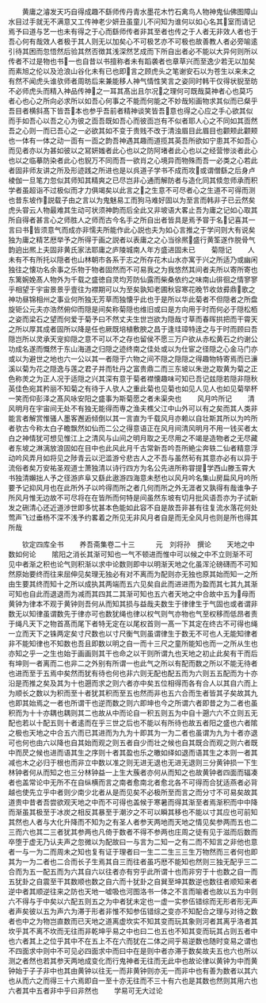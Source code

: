 <!-- { "loadSidebar": true } -->
　　黄庸之濬发天巧自得成趣不繇师传丹青水墨花木竹石禽鸟人物神鬼仙佛图障山水目过手就无不满意又工传神老少妍丑虽童儿不问知为谁何以如心名其室而请记焉予曰道与艺一也未有得之于心而繇师传者非其至者也传之于人者无非效人者也于吾心何有哉效人者极于其人则无以加矣心不可极艺亦不可极也故善教人者必旁喻逺引待其困而忽悟然后验其然否徴其浅深然艺成而下所自出者必不能以大异何则所以传者不过是物也书一也自昔以书擅称者未有蹈袭者也章草兴而至逸少若无以加矣而素旭之伦以及沧浪山谷化未有已也即言之顾虎头之笔谢安石以为苍生以来未之有然不闻虎头谁欤师者周昉后来兼能移人神气情性笑言之姿同时韩干仅得状貎至昉不必师虎头而精入神品传神之一耳其髙出且尔况之理何可既哉莫神者心也莫巧者心也心之所向必求所以如吾心何事之不能而何能之不妙哉矧画物求其似而已粲乎吾目者横斜髙下皆吾本也参乎吾前者精神谈笑皆吾意也得之心应之手心欲其似而手如吾心以吾之心为彼之靣吾既如吾心而彼靣岂有不似者耶人心之不同如其靣然吾之心则一而已吾心之一必欲其如不变于贵贱不改于清浊眉目此眉目也颧颊此颧颊也一体有一体之动一靣有一靣之韵吾神遇其趣而道揽其英吾所欲如宁患其不如吾心而见者亦以为甚如彼以之冩妍媸者此心也以之防阿堵者此心也以之经营惨淡者此心也以之临摹防染者此心也貎万不同而吾一欲肖之心境异而物殊而吾一必类之心若此者固非师友讲之所及形迹践之所进也是以呉道子学书不成而攻或谓僧繇之后身卢棱伽一旦笔力忽似其师知其精爽之已尽岂非心通而解防者与造化同其倐忽师承而积学者虽超诣不过极似而才力俱竭矣以此言之之生意不可尽者心之生道不可得而测也昔东坡作説载子由之言以为鬼魅易工而狗马难好固以为至言而韩非子已云然矣虎头甞云人物最难其生动可状须神韵而后全此又非坡语大畧止吾为庸之记如心取其所自得者甚言心之师胜人之师而古今名手之所自出者皆具是焉予甞于名记喜其一言曰书皆须意气而成亦非懦夫所能作此心説也夫为如心言推之于学问则大有说矣独为庸之精艺厯举予之所得于画之説者以表庸之之心当徐熈盛行黄筌遂作脱骨气韵逈出熈上夫固非黄氏家法耶庸之庐陵城南人年方盛进固未已
　　菊隠记
　　人未有不有所托以隠者也山林朝市各系于志之所存花木山水亦寓于兴之所适乃或幽闲独往之懐功名余事之乐物于物者固然而不可易我之为我悠然其间者夫所以寄所寄也东篱婉娩髙人物外为千载之盛徳自灵均芳防仙露而柴桑依约之味南山徘徊之情寥寥乎相望于宇宙景景乎壹往为襟期可以为至矣孰知老圃秋容寒花晚节收敛彛鼎歌之神功昼锦相州之事业何所独无芳草而独懐乎此也于是所以华此菊者不但隠者之所盘旋钜公元夫亦浩然俯仰而隠是间矣称菊隠也维旧或曰是方向用于时而何必于隠松栢之姿而梁石之望而何爱于菊予曰不然丈夫生世岂欲为隠哉寸草而春晖拱把而干霄天之所以厚其成者固所以降是任也厥既培植敷腴之昌于逢珪璋特逹之与于时而顾曰吾隠岂所以灵承天宠抑隠之意不可以不之存也留侯不愿三万户欲从赤松黄石之约谢公功成名遂而慨然于东山海道之归隠之迹终南之佳处或以为仕宦之径隠之心金马门亦或以为避世之地也六一公以其一者隠于六物之间不隠之隠隠之得趣物特寄焉而已濓溪以菊为花之隠逸与莲之君子并而牡丹之富贵鼎二而三东坡以朱逊之取黄为菊之正色称羙之为正人况于适隠之兴其深有意于菊者襟懐趣味可知已吾记兹隠若隠非隠秋英佳色宛其矜丽不知菊之有待于人欤人之重此菊也见菊也如见人见人也如见菊举杯一笑而仰彭泽之髙风咏安阳之盛事为斯菊愿之者未渠央也
　　风月吟所记
　　清风明月在宇宙间无处不有独无能得而専之渔夫樵父江中山外可以有之矣而其人类非能言者解赏惟骚人墨客邂逅倾倒以其一言直为千载风月亦赖以自壮斯其所以为吟所者欤古今称太白子瞻飘然如仙而二公之得意语正在风月间清风明月不用一钱买者太白之神情犹可想见惟江上之清风与山间之明月取之无尽用之不竭是造物者之无尽藏者东坡之淋漓放浪固如在目中也此风此月千古常新吾吟吾所絶尘奔轶二仙者精意浮动吟风弄月如将见之陟青云以汜滥游兮悲古人之不吾与虽然茍有其意亦必有以异于流俗者矣万安祐圣观道士萧独清以诗行四方为名公先进所称甞提学西山滕玉霄大书独清嬾拙人予之径游庐阜又繇此遨游四海意未憖也以风月吟名集山房扁风月吟所要予记抑风月也在此所外子以吟得而所之者几何而所之外无涯者又孰得有哉谁争子所风月惟无边故不可尽将在在皆所而何特是间虽然东坡有切月批风语吾亦为子试新发之硎清心还近道渉世即多忧甚本色能如此容不自是故吾非甚有往复流水落花何处莺声飞过垂杨不深不浅予约畧着之所见无非风月者自是而无全风月也则是所也得其所哉



　　钦定四库全书
　　养吾斋集卷二十三　　　元　刘将孙　撰论
　　天地之中数如何论
　　隂阳之消长其渐可知也一气不顿进而惟中可以候之中不立则渐不可见中者渐之积也论气则积渐以求中论数则即中以明渐天地之化虽浑沦磅礴而不可知然原始要终而往来屈伸见矣理无独必有对不离而为配则亦无独也原其始而知一之所由生要其终而知十之所以成执其两端而五六见矣自此而进进而为盈而其七其九其渐可知也自此而退退而为减而其四其二其渐可知也五六者天地之中合故中五为母而黄钟为律本不观于黄钟则吾何从而知其损与益哉夫数生于律律生于气固也或者谓非数无以知律虽谓数先于律亦可也数犹绳也律以权气则气亦物也气至权移而低昂者责于绳凡天下之物首髙而尾下者特无定在以尾权首则一髙一下其定在终古不可得也绳一立而天下之铢两定矣寸尺数也以寸尺衡气则虽谓律生于数无不可也人无能知律者非不能知律也不知数也吾且即数以明之自一而十三尺之童所能知也而一之所从生也亦知之乎一之生也始于画画则其干也命之以干则所谓九也天地之初止此矣有干而后有坤则一者离而二也非二之外别有所谓一也此气之所以有配而数之所以不能无待者也进而至于五焉中矣然而犹有待也何也非六则无配也配五而为六则五五配而为十亦沿是而推之矣及其为十也遡而求之则六者亦中矣五位相得而各有合人以其自六而上为顺长之数以为积而至十者犹其积而至五也然而非也五六合而生者皆其子矣故其九也即其始焉之一者也所谓干也逆而数之则六即坤也今之所谓六者即昔之为二者也虽积而为十十亦耦也耦则其二也故从中而论自一积五则五为中自十遡六六不立则五无配也若以十配五则十者逺而在乎三世之后也不能以有所待也故五者阳之盛也六者隂之极也天地之中合五六而已其进而为九为十即其为一为二者也虽谓为九为十者亦退可也何也由六以降也自其始而观之则五者自少而壮之候也自其既合而观之则六者既中而昃之候也进而语其生之序则十者其盈也乐之皦如绎如退而语其生之本则一者其减也木之必归于根也而非立中数以准之则无进无退也无进无退则三分黄钟损一下生林钟者何从而知之也三分林钟益一上生大蔟者亦何从而知之也故黄钟者四面而辐凑者也盖常论中无所不在自纵横而言之南者愈南北者愈北各不可得而合犹适燕者必背越也使先立乎中者则少南少北者从是而见矣不必极所至而言之而分寸不可易矣故其道贵中昔者吾尝欲观天地之中而不可得也盖候于寒暑而得其渐至者焉渐积而中中降而渐虽其极至于冰炭之相反其暴至于潮汐之不可以瞬其移也不能以寸其应也可前知其然也人者与大化升降而不知为之有圣人者参天两地而天地之情见矣参两而五也二三而六也其二三者犹其参两也凡倚于数者不得不参两也庄周之徒有见于滋而后数而卒堕于虚无乃认夫声之忽微以为配故曰一与言为二知一之有二而不知言之非他也意者一与一为二而周未之知也复有证于理者曰一生二二生三三生万物然而三者何也即其为一为二者也二合而长子生焉其自三而往者虽巧厯不能知也然则三独无配乎三二合而为五一配五而为六其自六以往者亦有穷乎此所谓十也而非穷于十也数之自一而五犹卦之自震至干其数顺也数之自六而十犹卦之自巽至坤其数逆也数往者顺知来者逆中者其顺逆往来之防也天地一嘘吸也河图洛书一体之不言而喻者也故以五为中则六不得与于中矣以六配五则五之为中者犹未定也一虚一实参伍错综而无形者形无声者声矣彼以五为声六为滞于形者非惟不知参伍错综之变亦不知配合之理与对待之数者也中之为物岂直数而已天地之道离虚坎实不知其变而玩其象则河者其离乎洛者其坎乎其不离不坎而无往而非乾坤乎易之中也曰二也五也不知其变而玩其占则五者中也六者其上之位乎其中不在五上不在六而犹在二体之间乎易逆数也随时变易之谓也不四面求中则中不可见必四面求中而曰中在是则中者亦滞于数矣故夫五也六也所以测之者然也若其参天两地成变化而行鬼神者无往而无此中也故论律以黄钟为中而黄钟始于子子非中也其由黄钟以往无一而非黄钟则亦无一而非中也有善为数者以其六也从而六之而得三十六焉即自一至十亦无往而不三十有六也是其数也然则其用六也六者其中五者非中乎曰非然也
　　学易可无大过论

